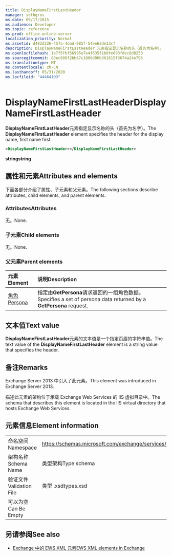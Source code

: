 ```yaml
---
title: DisplayNameFirstLastHeader
manager: sethgros
ms.date: 09/17/2015
ms.audience: Developer
ms.topic: reference
ms.prod: office-online-server
localization_priority: Normal
ms.assetid: d482d226-457a-4dad-985f-54ee63de33cf
description: DisplayNameFirstLastHeader 元素指定显示名称的头（首先为名字）。
ms.openlocfilehash: 1e7f5fbf56995e7e4f635f1b0fe693fdec8d8253
ms.sourcegitcommit: 88ec988f2bb67c1866d06b361615f3674a24e795
ms.translationtype: MT
ms.contentlocale: zh-CN
ms.lasthandoff: 05/31/2020
ms.locfileid: "44464103"
---
```

# <a name="displaynamefirstlastheader"></a><span data-ttu-id="2d718-103">DisplayNameFirstLastHeader</span><span class="sxs-lookup"><span data-stu-id="2d718-103">DisplayNameFirstLastHeader</span></span>

<span data-ttu-id="2d718-104">**DisplayNameFirstLastHeader**元素指定显示名称的头（首先为名字）。</span><span class="sxs-lookup"><span data-stu-id="2d718-104">The **DisplayNameFirstLastHeader** element specifies the header for the display name, first name first.</span></span> 
  
```XML
<DisplayNameFirstLastHeader></DisplayNameFirstLastHeader>
```

 <span data-ttu-id="2d718-105">**string**</span><span class="sxs-lookup"><span data-stu-id="2d718-105">**string**</span></span>
## <a name="attributes-and-elements"></a><span data-ttu-id="2d718-106">属性和元素</span><span class="sxs-lookup"><span data-stu-id="2d718-106">Attributes and elements</span></span>

<span data-ttu-id="2d718-107">下面各部分介绍了属性、子元素和父元素。</span><span class="sxs-lookup"><span data-stu-id="2d718-107">The following sections describe attributes, child elements, and parent elements.</span></span>
  
### <a name="attributes"></a><span data-ttu-id="2d718-108">Attributes</span><span class="sxs-lookup"><span data-stu-id="2d718-108">Attributes</span></span>

<span data-ttu-id="2d718-109">无。</span><span class="sxs-lookup"><span data-stu-id="2d718-109">None.</span></span>
  
### <a name="child-elements"></a><span data-ttu-id="2d718-110">子元素</span><span class="sxs-lookup"><span data-stu-id="2d718-110">Child elements</span></span>

<span data-ttu-id="2d718-111">无。</span><span class="sxs-lookup"><span data-stu-id="2d718-111">None.</span></span>
  
### <a name="parent-elements"></a><span data-ttu-id="2d718-112">父元素</span><span class="sxs-lookup"><span data-stu-id="2d718-112">Parent elements</span></span>

|<span data-ttu-id="2d718-113">**元素**</span><span class="sxs-lookup"><span data-stu-id="2d718-113">**Element**</span></span>|<span data-ttu-id="2d718-114">**说明**</span><span class="sxs-lookup"><span data-stu-id="2d718-114">**Description**</span></span>|
|:-----|:-----|
|[<span data-ttu-id="2d718-115">角色</span><span class="sxs-lookup"><span data-stu-id="2d718-115">Persona</span></span>](persona.md) <br/> |<span data-ttu-id="2d718-116">指定由**GetPersona**请求返回的一组角色数据。</span><span class="sxs-lookup"><span data-stu-id="2d718-116">Specifies a set of persona data returned by a **GetPersona** request.</span></span>  <br/> |
   
## <a name="text-value"></a><span data-ttu-id="2d718-117">文本值</span><span class="sxs-lookup"><span data-stu-id="2d718-117">Text value</span></span>

<span data-ttu-id="2d718-118">**DisplayNameFirstLastHeader**元素的文本值是一个指定页眉的字符串值。</span><span class="sxs-lookup"><span data-stu-id="2d718-118">The text value of the **DisplayNameFirstLastHeader** element is a string value that specifies the header.</span></span> 
  
## <a name="remarks"></a><span data-ttu-id="2d718-119">备注</span><span class="sxs-lookup"><span data-stu-id="2d718-119">Remarks</span></span>

<span data-ttu-id="2d718-120">Exchange Server 2013 中引入了此元素。</span><span class="sxs-lookup"><span data-stu-id="2d718-120">This element was introduced in Exchange Server 2013.</span></span>
  
<span data-ttu-id="2d718-121">描述此元素的架构位于承载 Exchange Web Services 的 IIS 虚拟目录中。</span><span class="sxs-lookup"><span data-stu-id="2d718-121">The schema that describes this element is located in the IIS virtual directory that hosts Exchange Web Services.</span></span>
  
## <a name="element-information"></a><span data-ttu-id="2d718-122">元素信息</span><span class="sxs-lookup"><span data-stu-id="2d718-122">Element information</span></span>

|||
|:-----|:-----|
|<span data-ttu-id="2d718-123">命名空间</span><span class="sxs-lookup"><span data-stu-id="2d718-123">Namespace</span></span>  <br/> |https://schemas.microsoft.com/exchange/services/2006/types  <br/> |
|<span data-ttu-id="2d718-124">架构名称</span><span class="sxs-lookup"><span data-stu-id="2d718-124">Schema Name</span></span>  <br/> |<span data-ttu-id="2d718-125">类型架构</span><span class="sxs-lookup"><span data-stu-id="2d718-125">Type schema</span></span>  <br/> |
|<span data-ttu-id="2d718-126">验证文件</span><span class="sxs-lookup"><span data-stu-id="2d718-126">Validation File</span></span>  <br/> |<span data-ttu-id="2d718-127">类型 .xsd</span><span class="sxs-lookup"><span data-stu-id="2d718-127">types.xsd</span></span>  <br/> |
|<span data-ttu-id="2d718-128">可以为空</span><span class="sxs-lookup"><span data-stu-id="2d718-128">Can Be Empty</span></span>  <br/> ||
   
## <a name="see-also"></a><span data-ttu-id="2d718-129">另请参阅</span><span class="sxs-lookup"><span data-stu-id="2d718-129">See also</span></span>

- [<span data-ttu-id="2d718-130">Exchange 中的 EWS XML 元素</span><span class="sxs-lookup"><span data-stu-id="2d718-130">EWS XML elements in Exchange</span></span>](ews-xml-elements-in-exchange.md)

